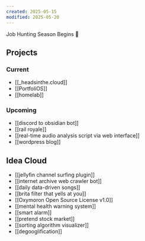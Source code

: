 ```yaml
---
created: 2025-05-15
modified: 2025-05-20
---
```

Job Hunting Season Begins 🫡

## Projects
### Current
- [[_headsinthe.cloud]]
- [[PortfoliOS]]
- [[homelab]]
### Upcoming
- [[discord to obsidian bot]]
- [[rail royale]]
- [[real-time audio analysis script via web interface]]
- [[wordpress blog]]
## Idea Cloud
- [[jellyfin channel surfing plugin]]
- [[internet archive web crawler bot]]
- [[daily data-driven songs]]
- [[brita filter that yells at you]]
- [[Oxymoron Open Source License v1.0]]
- [[mental health warning system]]
- [[smart alarm]]
- [[pretend stock market]]
- [[sorting algorithm visualizer]]
- [[degooglification]]